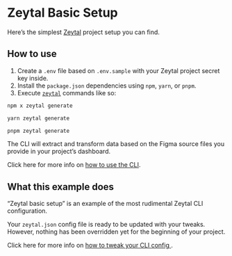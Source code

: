# Zeytal Basic Setup

Here’s the simplest [Zeytal](https://zeytal.com) project setup you can find.

## How to use

1. Create a `.env` file based on `.env.sample` with your Zeytal project secret key inside.
1. Install the `package.json` dependencies using `npm`, `yarn`, or `pnpm`.
1. Execute [`zeytal`](https://npmjs.com/package/zeytal) commands like so:

```bash
npm x zeytal generate
```

```bash
yarn zeytal generate
```

```bash
pnpm zeytal generate
```

The CLI will extract and transform data based on the Figma source files you provide in your project’s dashboard.

Click here for more info on [how to use the CLI](https://zeytal.com/docs/zeytal-cli?utm_source=github&utm_medium=readme&utm_campaign=zeytal-example).

## What this example does

“Zeytal basic setup” is an example of the most rudimental Zeytal CLI configuration.

Your `zeytal.json` config file is ready to be updated with your tweaks. However, nothing has been overridden yet for the beginning of your project.

Click here for more info on [how to tweak your CLI config ](https://zeytal.com/docs/cli-config-files?utm_source=github&utm_medium=readme&utm_campaign=zeytal-example).
